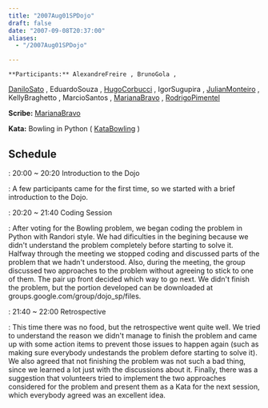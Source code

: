 ```yaml
---
title: "2007Aug01SPDojo"
draft: false
date: "2007-09-08T20:37:00"
aliases:
  - "/2007Aug01SPDojo"

---
```

    **Participants:** AlexandreFreire , BrunoGola ,
[DaniloSato](/people/DaniloSato) , EduardoSouza ,
[HugoCorbucci](/people/HugoCorbucci) , IgorSugupira ,
[JulianMonteiro](/people/JulianMonteiro) , KellyBraghetto , MarcioSantos
, [MarianaBravo](/MarianaBravo) ,
[RodrigoPimentel](/people/RodrigoPimentel)

**Scribe:** [MarianaBravo](/MarianaBravo)

**Kata:** Bowling in Python ( [KataBowling](/kata/Bowling) )

Schedule
--------

 
:   20:00 \~ 20:20 Introduction to the Dojo

 
:   A few participants came for the first time, so we started with a
    brief introduction to the Dojo.

 
:   20:20 \~ 21:40 Coding Session

 
:   After voting for the Bowling problem, we began coding the problem in
    Python with Randori style. We had dificulties in the begining
    because we didn't understand the problem completely before starting
    to solve it. Halfway through the meeting we stopped coding and
    discussed parts of the problem that we hadn't understood. Also,
    during the meeting, the group discussed two approaches to the
    problem without agreeing to stick to one of them. The pair up front
    decided which way to go next. We didn't finish the problem, but the
    portion developed can be downloaded
    at groups.google.com/group/dojo\_sp/files.

 
:   21:40 \~ 22:00 Retrospective

 
:   This time there was no food, but the retrospective went quite well.
    We tried to understand the reason we didn't manage to finish the
    problem and came up with some action items to prevent those issues
    to happen again (such as making sure everybody undestands the
    problem defore starting to solve it). We also agreed that not
    finishing the problem was not such a bad thing, since we learned a
    lot just with the discussions about it. Finally, there was a
    suggestion that volunteers tried to implement the two approaches
    considered for the problem and present them as a Kata for the next
    session, which everybody agreed was an excellent idea.


